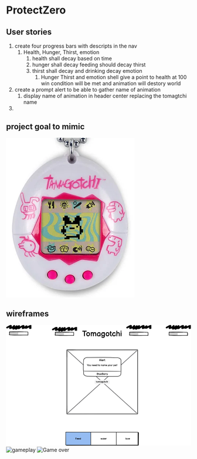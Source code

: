 # ProtectZero
## User stories
1. create four progress bars with descripts in the nav
    1. Health, Hunger, Thirst, emotion
        1. health shall decay based on time
        2. hunger shall decay feeding should decay thirst
        3. thirst shall decay and drinking decay emotion
            1. Hunger Thirst and emotion shell give a point to health at 100 win condition will be met and animation will destory world
2. create a prompt alert to be able to gather name of animation
    1. display name of animation in header center replacing the tomagtchi name
3. 
## project goal to mimic
![tomagotchi](images/tamagotchi.webp)


## wireframes
![wireone](wirefirms/opT4rEsqQBqrG4Q5vDka73.png)
![gameplay](https://share.balsamiq.com/c/axcCqmg85NRRSbaFSmQL5J.png)
![Game over](https://share.balsamiq.com/c/Aqu9tmhJxoKweWkTgTQZ4.png)